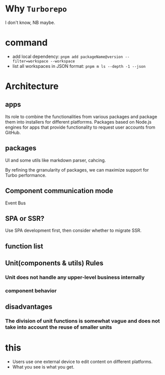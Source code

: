 # Why `Turborepo`

I don't know, NB maybe.

# command

- add local dependency: `pnpm add packageName@version --filter=workspace --workspace`
- list all workspaces in JSON format: `pnpm m ls --depth -1 --json`

# Architecture

## apps

Its role to combine the functionalities from various packages and package them into installers for different platforrms. Packages based on Node.js engines for apps that provide functionality to request user accounts from GitHub.

## packages

UI and some utils like markdown parser, cahcing.

By refining the grranularity of packages, we can maximize support for Turbo performance.

## Component communication mode

Event Bus

## SPA or SSR?

Use SPA development first, then consider whether to migrate SSR.

## function list

## Unit(components & utils) Rules

### Unit does not handle any upper-level business internally

### component behavior

## disadvantages

### The division of unit functions is somewhat vague and does not take into account the reuse of smaller units

# this

- Users use one external device to edit content on different platforms.
- What you see is what you get.
